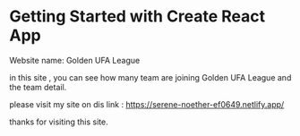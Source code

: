 # Getting Started with Create React App

Website name: Golden UFA League


in this site , 
you can see how many team are joining Golden UFA League 
and the team detail.


please visit my site on dis link : https://serene-noether-ef0649.netlify.app/

thanks for visiting this site.